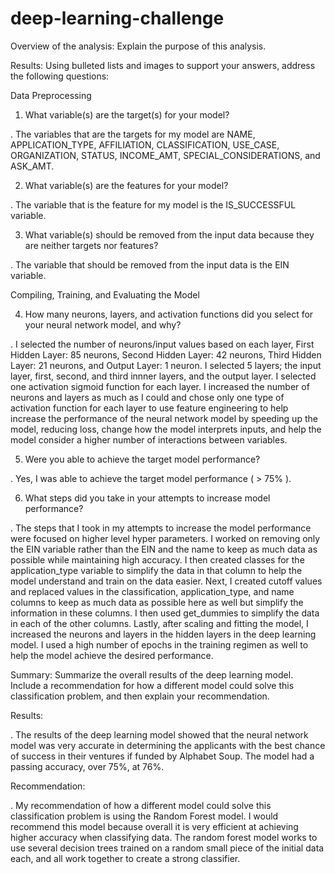 # deep-learning-challenge

Overview of the analysis: Explain the purpose of this analysis.

Results: Using bulleted lists and images to support your answers, address the following questions:

Data Preprocessing

1. What variable(s) are the target(s) for your model?

. The variables that are the targets for my model are NAME, APPLICATION_TYPE, AFFILIATION, CLASSIFICATION, USE_CASE, ORGANIZATION, STATUS, INCOME_AMT, SPECIAL_CONSIDERATIONS, and ASK_AMT.


2. What variable(s) are the features for your model?

. The variable that is the feature for my model is the IS_SUCCESSFUL variable. 


3. What variable(s) should be removed from the input data because they are neither targets nor features?

. The variable that should be removed from the input data is the EIN variable.



Compiling, Training, and Evaluating the Model

4. How many neurons, layers, and activation functions did you select for your neural network model, and why?

. I selected the number of neurons/input values based on each layer, First Hidden Layer: 85 neurons, Second Hidden Layer: 42 neurons, Third Hidden Layer: 21 neurons, and Output Layer: 1 neuron. I selected 5 layers; the input layer, first, second, and third innner layers, and the output layer. I selected one activation sigmoid function for each layer. I increased the number of neurons and layers as much as I could and chose only one type of activation function for each layer to use feature engineering to help increase the performance of the neural network model by speeding up the model, reducing loss, change how the model interprets inputs, and help the model consider a higher number of interactions between variables.


5. Were you able to achieve the target model performance?

. Yes, I was able to achieve the target model performance ( > 75% ). 


6. What steps did you take in your attempts to increase model performance?

. The steps that I took in my attempts to increase the model performance were focused on higher level hyper parameters. I worked on removing only the EIN variable rather than the EIN and the name to keep as much data as possible while maintaining high accuracy. I then created classes for the application_type variable to simplify the data in that column to help the model understand and train on the data easier. Next, I created cutoff values and replaced values in the classification, application_type, and name columns to keep as much data as possible here as well but simplify the information in these columns. I then used get_dummies to simplify the data in each of the other columns. Lastly, after scaling and fitting the model, I increased the neurons and layers in the hidden layers in the deep learning model. I used a high number of epochs in the training regimen as well to help the model achieve the desired performance.


Summary: Summarize the overall results of the deep learning model. Include a recommendation for how a different model could solve this classification problem, and then explain your recommendation.

Results:

. The results of the deep learning model showed that the neural network model was very accurate in determining the applicants with the best chance of success in their ventures if funded by Alphabet Soup. The model had a passing accuracy, over 75%, at 76%. 


Recommendation:

. My recommendation of how a different model could solve this classification problem is using the Random Forest model. I would recommend this model because overall it is very efficient at achieving higher accuracy when classifying data. The random forest model works to use several decision trees trained on a random small piece of the initial data each, and all work together to create a strong classifier.
